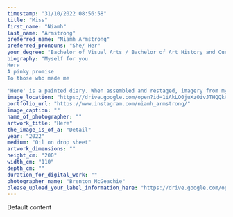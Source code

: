 ```yaml
---
timestamp: "31/10/2022 08:56:58"
title: "Miss"
first_name: "Niamh"
last_name: "Armstrong"
preferred_name: "Niamh Armstrong"
preferred_pronouns: "She/ Her"
your_degree: "Bachelor of Visual Arts / Bachelor of Art History and Curatorship"
biography: "Myself for you   
Here  
A pinky promise 
To those who made me   
 
'Here' is a painted diary. When assembled and restaged, imagery from my camera roll builds to form a personal document; dynamically articulating vingettes of memory, histories and inner territories. Despite feeling both energized and secure in this subject matter, my progress was halted by the weight of expectations I held for myself. I was debilitated by the pressure of the blank canvas. I turned to the marked and textured surface of my dad’s old drop sheets, reclaiming the canvas again as a functional tool; weaving my imagery into the collection of past family projects. Through the progressive layering of painterly gesture, the drop sheet performs as an ever-evolving document; paint and history come together to build an intimate representation of self."
image_location: "https://drive.google.com/open?id=1iAkLO0juXzOivJTHQQkHZ7aZG8bBHVoI"
portfolio_url: "https://www.instagram.com/niamh_armstrong/"
image_caption: ""
name_of_photographer: ""
artwork_title: "Here"
the_image_is_of_a: "Detail"
year: "2022"
medium: "Oil on drop sheet"
artwork_dimensions: ""
height_cm: "200"
width_cm: "110"
depth_cm: ""
duration_for_digital_work: ""
photographer_name: "Brenton McGeachie"
please_upload_your_label_information_here: "https://drive.google.com/open?id=1O1nFE45KI8y3OjSZ2anle3-_a4M6x1tL"
---
```


Default content